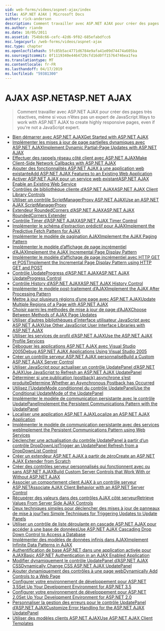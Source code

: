 ```yaml
---
uid: web-forms/videos/aspnet-ajax/index
title: ASP.NET AJAX | Microsoft Docs
author: rick-anderson
description: Comment travailler avec ASP.NET AJAX pour créer des pages très réactives, même si vous n’êtes pas un expert de JavaScript.
ms.author: riande
ms.date: 10/05/2011
ms.assetid: 754b8c66-cefc-42d6-9f02-685efabdfcc6
msc.legacyurl: /web-forms/videos/aspnet-ajax
msc.type: chapter
ms.openlocfilehash: 5fc85b5ac4771d6784e9afa41e09d74474a605ba
ms.sourcegitcommit: 0f1119340e4464720cfd16d0ff15764746ea1fea
ms.translationtype: MT
ms.contentlocale: fr-FR
ms.lasthandoff: 04/17/2019
ms.locfileid: "59381300"
---
```

# <a name="aspnet-ajax"></a><span data-ttu-id="bd49a-103">AJAX ASP.NET</span><span class="sxs-lookup"><span data-stu-id="bd49a-103">ASP.NET AJAX</span></span>

> <span data-ttu-id="bd49a-104">Comment travailler avec ASP.NET AJAX pour créer des pages très réactives, même si vous n’êtes pas un expert de JavaScript.</span><span class="sxs-lookup"><span data-stu-id="bd49a-104">Ways to work with ASP.NET AJAX to create highly responsive pages, even if you're not a JavaScript expert.</span></span>


- [<span data-ttu-id="bd49a-105">Bien démarrer avec ASP.NET AJAX</span><span class="sxs-lookup"><span data-stu-id="bd49a-105">Get Started with ASP.NET AJAX</span></span>](how-do-i-get-started-with-aspnet-ajax.md)
- [<span data-ttu-id="bd49a-106">Implémenter les mises à jour de page partielles dynamiques avec ASP.NET AJAX</span><span class="sxs-lookup"><span data-stu-id="bd49a-106">Implement Dynamic Partial-Page Updates with ASP.NET AJAX</span></span>](how-do-i-implement-dynamic-partial-page-updates-with-aspnet-ajax.md)
- [<span data-ttu-id="bd49a-107">Effectuer des rappels réseau côté client avec ASP.NET AJAX</span><span class="sxs-lookup"><span data-stu-id="bd49a-107">Make Client-Side Network Callbacks with ASP.NET AJAX</span></span>](how-do-i-make-client-side-network-callbacks-with-aspnet-ajax.md)
- [<span data-ttu-id="bd49a-108">Ajouter des fonctionnalités ASP.NET AJAX à une application web existante</span><span class="sxs-lookup"><span data-stu-id="bd49a-108">Add ASP.NET AJAX Features to an Existing Web Application</span></span>](how-do-i-add-aspnet-ajax-features-to-an-existing-web-application.md)
- [<span data-ttu-id="bd49a-109">Activer ASP.NET AJAX pour un service web existant</span><span class="sxs-lookup"><span data-stu-id="bd49a-109">ASP.NET AJAX Enable an Existing Web Service</span></span>](how-do-i-aspnet-ajax-enable-an-existing-web-service.md)
- [<span data-ttu-id="bd49a-110">Contrôles de bibliothèque cliente d’ASP.NET AJAX</span><span class="sxs-lookup"><span data-stu-id="bd49a-110">ASP.NET AJAX Client Library Controls</span></span>](how-do-i-use-the-aspnet-ajax-client-library-controls.md)
- [<span data-ttu-id="bd49a-111">Utiliser un contrôle ScriptManagerProxy ASP.NET AJAX</span><span class="sxs-lookup"><span data-stu-id="bd49a-111">Use an ASP.NET AJAX ScriptManagerProxy</span></span>](how-do-i-use-an-aspnet-ajax-scriptmanagerproxy.md)
- [<span data-ttu-id="bd49a-112">Extendeur RoundedCorners d’ASP.NET AJAX</span><span class="sxs-lookup"><span data-stu-id="bd49a-112">ASP.NET AJAX RoundedCorners Extender</span></span>](how-do-i-use-the-aspnet-ajax-roundedcorners-extender.md)
- [<span data-ttu-id="bd49a-113">Contrôle Timer d’ASP.NET AJAX</span><span class="sxs-lookup"><span data-stu-id="bd49a-113">ASP.NET AJAX Timer Control</span></span>](how-do-i-use-the-aspnet-ajax-timer-control.md)
- [<span data-ttu-id="bd49a-114">Implémenter le schéma d’extraction prédictif pour AJAX</span><span class="sxs-lookup"><span data-stu-id="bd49a-114">Implement the Predictive Fetch Pattern for AJAX</span></span>](how-do-i-implement-the-predictive-fetch-pattern-for-ajax.md)
- [<span data-ttu-id="bd49a-115">Implémenter le modèle de pagination AJAX</span><span class="sxs-lookup"><span data-stu-id="bd49a-115">Implement the AJAX Paging Pattern</span></span>](how-do-i-implement-the-ajax-paging-pattern.md)
- [<span data-ttu-id="bd49a-116">Implémenter le modèle d’affichage de page incrémentiel d’AJAX</span><span class="sxs-lookup"><span data-stu-id="bd49a-116">Implement the AJAX Incremental Page Display Pattern</span></span>](how-do-i-implement-the-ajax-incremental-page-display-pattern.md)
- [<span data-ttu-id="bd49a-117">Implémenter le modèle d’affichage de page incrémentiel avec HTTP GET et POST</span><span class="sxs-lookup"><span data-stu-id="bd49a-117">Implement the Incremental Page Display Pattern using HTTP GET and POST</span></span>](how-do-i-implement-the-incremental-page-display-pattern-using-http-get-and-post.md)
- [<span data-ttu-id="bd49a-118">Contrôle UpdateProgress d’ASP.NET AJAX</span><span class="sxs-lookup"><span data-stu-id="bd49a-118">ASP.NET AJAX UpdateProgress Control</span></span>](how-do-i-use-the-aspnet-ajax-updateprogress-control.md)
- [<span data-ttu-id="bd49a-119">Contrôle History d’ASP.NET AJAX</span><span class="sxs-lookup"><span data-stu-id="bd49a-119">ASP.NET AJAX History Control</span></span>](how-do-i-use-the-aspnet-ajax-history-control.md)
- [<span data-ttu-id="bd49a-120">Implémenter le modèle post-traitement d’AJAX</span><span class="sxs-lookup"><span data-stu-id="bd49a-120">Implement the AJAX After Processing Pattern</span></span>](how-do-i-implement-the-ajax-after-processing-pattern.md)
- [<span data-ttu-id="bd49a-121">Mettre à jour plusieurs régions d’une page avec ASP.NET AJAX</span><span class="sxs-lookup"><span data-stu-id="bd49a-121">Update Multiple Regions of a Page with ASP.NET AJAX</span></span>](how-do-i-update-multiple-regions-of-a-page-with-aspnet-ajax.md)
- [<span data-ttu-id="bd49a-122">Choisir parmi les méthodes de mise à jour de page d’AJAX</span><span class="sxs-lookup"><span data-stu-id="bd49a-122">Choose Between Methods of AJAX Page Updates</span></span>](how-do-i-choose-between-methods-of-ajax-page-updates.md)
- [<span data-ttu-id="bd49a-123">Utiliser d’autres bibliothèques d’interface utilisateur JavaScript avec ASP.NET AJAX</span><span class="sxs-lookup"><span data-stu-id="bd49a-123">Use Other JavaScript User Interface Libraries with ASP.NET AJAX</span></span>](how-do-i-use-other-javascript-user-interface-libraries-with-aspnet-ajax.md)
- [<span data-ttu-id="bd49a-124">Utiliser les services de profil d’ASP.NET AJAX</span><span class="sxs-lookup"><span data-stu-id="bd49a-124">Use the ASP.NET AJAX Profile Services</span></span>](how-do-i-use-the-aspnet-ajax-profile-services.md)
- [<span data-ttu-id="bd49a-125">Déboguer les applications ASP.NET AJAX avec Visual Studio 2005</span><span class="sxs-lookup"><span data-stu-id="bd49a-125">Debug ASP.NET AJAX Applications Using Visual Studio 2005</span></span>](how-do-i-debug-aspnet-ajax-applications-using-visual-studio-2005.md)
- [<span data-ttu-id="bd49a-126">Créer un contrôle serveur ASP.NET AJAX personnalisé</span><span class="sxs-lookup"><span data-stu-id="bd49a-126">Build a Custom ASP.NET AJAX Server Control</span></span>](how-do-i-build-a-custom-aspnet-ajax-server-control.md)
- [<span data-ttu-id="bd49a-127">Utiliser JavaScript pour actualiser un contrôle UpdatePanel d’ASP.NET AJAX</span><span class="sxs-lookup"><span data-stu-id="bd49a-127">Use JavaScript to Refresh an ASP.NET AJAX UpdatePanel</span></span>](how-do-i-use-javascript-to-refresh-an-aspnet-ajax-updatepanel.md)
- [<span data-ttu-id="bd49a-128">Déterminer si une publication (postback) asynchrone s’est produite</span><span class="sxs-lookup"><span data-stu-id="bd49a-128">Determine Whether an Asynchronous Postback has Occurred</span></span>](how-do-i-determine-whether-an-asynchronous-postback-has-occurred.md)
- [<span data-ttu-id="bd49a-129">Utilisez l’UpdateMode conditionnel du contrôle UpdatePanel</span><span class="sxs-lookup"><span data-stu-id="bd49a-129">Use the Conditional UpdateMode of the UpdatePanel</span></span>](how-do-i-use-the-conditional-updatemode-of-the-updatepanel.md)
- [<span data-ttu-id="bd49a-130">Implémenter le modèle de communication persistante avec le contrôle UpdatePanel</span><span class="sxs-lookup"><span data-stu-id="bd49a-130">Implement the Persistent Communications Pattern with the UpdatePanel</span></span>](how-do-i-implement-the-persistent-communications-pattern-with-the-updatepanel.md)
- [<span data-ttu-id="bd49a-131">Localiser une application ASP.NET AJAX</span><span class="sxs-lookup"><span data-stu-id="bd49a-131">Localize an ASP.NET AJAX Application</span></span>](how-do-i-localize-an-aspnet-ajax-application.md)
- [<span data-ttu-id="bd49a-132">Implémenter le modèle de communication persistante avec des services web</span><span class="sxs-lookup"><span data-stu-id="bd49a-132">Implement the Persistent Communications Pattern using Web Services</span></span>](how-do-i-implement-the-persistent-communications-pattern-using-web-services.md)
- [<span data-ttu-id="bd49a-133">Déclencher une actualisation du contrôle UpdatePanel à partir d’un contrôle DropDownList</span><span class="sxs-lookup"><span data-stu-id="bd49a-133">Trigger an UpdatePanel Refresh from a DropDownList Control</span></span>](how-do-i-trigger-an-updatepanel-refresh-from-a-dropdownlist-control.md)
- [<span data-ttu-id="bd49a-134">Créer un extendeur ASP.NET AJAX à partir de zéro</span><span class="sxs-lookup"><span data-stu-id="bd49a-134">Create an ASP.NET AJAX Extender from Scratch</span></span>](how-do-i-create-an-aspnet-ajax-extender-from-scratch.md)
- [<span data-ttu-id="bd49a-135">Créer des contrôles serveur personnalisés qui fonctionnent avec ou sans ASP.NET AJAX</span><span class="sxs-lookup"><span data-stu-id="bd49a-135">Build Custom Server Controls that Work With or Without ASP.NET AJAX</span></span>](how-do-i-build-custom-server-controls-that-work-with-or-without-aspnet-ajax.md)
- [<span data-ttu-id="bd49a-136">Associer un comportement client AJAX à un contrôle serveur ASP.NET</span><span class="sxs-lookup"><span data-stu-id="bd49a-136">Associate AJAX Client Behavior with an ASP.NET Server Control</span></span>](how-do-i-associate-ajax-client-behavior-with-an-aspnet-server-control.md)
- [<span data-ttu-id="bd49a-137">Récupérer des valeurs dans des contrôles AJAX côté serveur</span><span class="sxs-lookup"><span data-stu-id="bd49a-137">Retrieve Values From Server Side AJAX Controls</span></span>](how-do-i-retrieve-values-from-server-side-ajax-controls.md)
- [<span data-ttu-id="bd49a-138">Deux techniques simples pour déclencher des mises à jour de panneaux de mise à jour</span><span class="sxs-lookup"><span data-stu-id="bd49a-138">Two Simple Techniques for Triggering Updates to Update Panels</span></span>](two-simple-techniques-for-triggering-updates-to-update-panels.md)
- [<span data-ttu-id="bd49a-139">Utiliser un contrôle de liste déroulante en cascade ASP.NET AJAX pour accéder à une base de données</span><span class="sxs-lookup"><span data-stu-id="bd49a-139">Use ASP.NET AJAX Cascading Drop Down Control to Access a Database</span></span>](use-aspnet-ajax-cascading-drop-down-control-to-access-a-database.md)
- [<span data-ttu-id="bd49a-140">Implémenter des modèles de données infinis dans AJAX</span><span class="sxs-lookup"><span data-stu-id="bd49a-140">Implement Infinite Data Patterns in AJAX</span></span>](implement-infinite-data-patterns-in-ajax.md)
- [<span data-ttu-id="bd49a-141">Authentification de base ASP.NET dans une application activée pour AJAX</span><span class="sxs-lookup"><span data-stu-id="bd49a-141">Basic ASP.NET Authentication in an AJAX Enabled Application</span></span>](basic-aspnet-authentication-in-an-ajax-enabled-application.md)
- [<span data-ttu-id="bd49a-142">Modifier dynamiquement le contrôle UpdatePanel d’ASP.NET AJAX CSS</span><span class="sxs-lookup"><span data-stu-id="bd49a-142">Dynamically Change CSS ASP.NET AJAX UpdatePanel</span></span>](how-to-dynamically-change-css-using-the-aspnet-ajax-updatepanel.md)
- [<span data-ttu-id="bd49a-143">Ajouter dynamiquement des contrôles à une page web</span><span class="sxs-lookup"><span data-stu-id="bd49a-143">Dynamically Add Controls to a Web Page</span></span>](how-to-dynamically-add-controls-to-a-web-page.md)
- [<span data-ttu-id="bd49a-144">Configurer votre environnement de développement pour ASP.NET 3.5</span><span class="sxs-lookup"><span data-stu-id="bd49a-144">Set Up Your Development Environment for ASP.NET 3.5</span></span>](set-up-your-development-environment-for-aspnet-35.md)
- [<span data-ttu-id="bd49a-145">Configurer votre environnement de développement pour ASP.NET 2.0</span><span class="sxs-lookup"><span data-stu-id="bd49a-145">Set Up Your Development Environment for ASP.NET 2.0</span></span>](set-up-your-development-environment-for-aspnet-20.md)
- [<span data-ttu-id="bd49a-146">Personnaliser la gestion des erreurs pour le contrôle UpdatePanel d’ASP.NET AJAX</span><span class="sxs-lookup"><span data-stu-id="bd49a-146">Customize Error Handling for the ASP.NET AJAX UpdatePanel</span></span>](how-do-i-customize-error-handling-for-the-aspnet-ajax-updatepanel.md)
- [<span data-ttu-id="bd49a-147">Utiliser des modèles clients ASP.NET AJAX</span><span class="sxs-lookup"><span data-stu-id="bd49a-147">Use ASP.NET AJAX Client Templates</span></span>](how-do-i-use-aspnet-ajax-client-templates.md)
